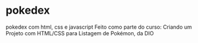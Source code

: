 # pokedex
pokedex com html, css e javascript
Feito como parte do curso: Criando um Projeto com HTML/CSS para Listagem de Pokémon, da DIO
